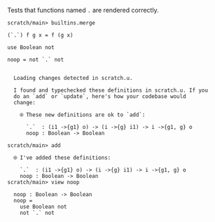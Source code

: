 Tests that functions named `.` are rendered correctly.

``` ucm :hide
scratch/main> builtins.merge
```

``` unison
(`.`) f g x = f (g x)

use Boolean not

noop = not `.` not
```

``` ucm :added-by-ucm

  Loading changes detected in scratch.u.

  I found and typechecked these definitions in scratch.u. If you
  do an `add` or `update`, here's how your codebase would
  change:

    ⍟ These new definitions are ok to `add`:
    
      `.`  : (i1 ->{g1} o) -> (i ->{g} i1) -> i ->{g1, g} o
      noop : Boolean -> Boolean
```

``` ucm
scratch/main> add

  ⍟ I've added these definitions:

    `.`  : (i1 ->{g1} o) -> (i ->{g} i1) -> i ->{g1, g} o
    noop : Boolean -> Boolean
scratch/main> view noop

  noop : Boolean -> Boolean
  noop =
    use Boolean not
    not `.` not
```
